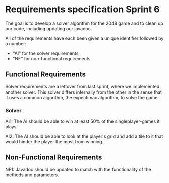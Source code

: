 # Requirements specification Sprint 6

The goal is to develop a solver algorithm for the 2048 game and to clean up our code, including updating our javadoc.  

All of the requirements have each been given a unique identifier followed by a
number: 

* "AI" for the solver requirements;
* "NF" for non-functional requirements.

## Functional Requirements

Solver requirements are a leftover from last sprint, where we implemented another solver. This solver differs internally from the other in the sense that it uses a common algorithm, the expectimax algorithm, to solve the game.

### Solver

AI1: The AI should be able to win at least 50% of the singleplayer-games it plays.

AI2: The AI should be able to look at the player's grid and add a tile to it that would hinder the player the most from winning.

## Non-Functional Requirements

NF1: Javadoc should be updated to match with the functionality of the methods and parameters.
